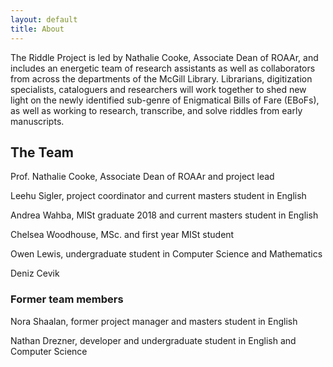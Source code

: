 ```yaml
---
layout: default
title: About
---
```


The Riddle Project is led by Nathalie Cooke, Associate Dean of ROAAr, and includes an energetic team of research assistants as well as collaborators from across the departments of the McGill Library. Librarians, digitization specialists, cataloguers and researchers will work together to shed new light on the newly identified sub-genre of Enigmatical Bills of Fare (EBoFs), as well as working to research, transcribe, and solve riddles from early manuscripts.

## The Team
Prof. Nathalie Cooke, Associate Dean of ROAAr and project lead

Leehu Sigler, project coordinator and current masters student in English

Andrea Wahba, MISt graduate 2018 and current masters student in English

Chelsea Woodhouse, MSc. and first year MISt student 

Owen Lewis, undergraduate student in Computer Science and Mathematics

Deniz Cevik

### Former team members
Nora Shaalan, former project manager and masters student in English

Nathan Drezner, developer and undergraduate student in English and Computer Science

